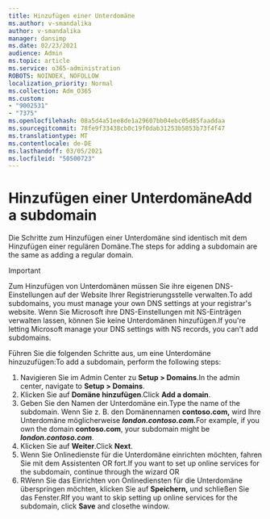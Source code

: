 ```yaml
---
title: Hinzufügen einer Unterdomäne
ms.author: v-smandalika
author: v-smandalika
manager: dansimp
ms.date: 02/23/2021
audience: Admin
ms.topic: article
ms.service: o365-administration
ROBOTS: NOINDEX, NOFOLLOW
localization_priority: Normal
ms.collection: Adm_O365
ms.custom:
- "9002531"
- "7375"
ms.openlocfilehash: 08a5d4a51ee8de1a29607bb04ebc05d85faaddaa
ms.sourcegitcommit: 78fe9f33438cb0c19f0dab31253b5853b73f4f47
ms.translationtype: MT
ms.contentlocale: de-DE
ms.lasthandoff: 03/05/2021
ms.locfileid: "50500723"
---
```

# <a name="add-a-subdomain"></a><span data-ttu-id="e44fc-102">Hinzufügen einer Unterdomäne</span><span class="sxs-lookup"><span data-stu-id="e44fc-102">Add a subdomain</span></span>

<span data-ttu-id="e44fc-103">Die Schritte zum Hinzufügen einer Unterdomäne sind identisch mit dem Hinzufügen einer regulären Domäne.</span><span class="sxs-lookup"><span data-stu-id="e44fc-103">The steps for adding a subdomain are the same as adding a regular domain.</span></span> 

> [!IMPORTANT]
> <span data-ttu-id="e44fc-104">Zum Hinzufügen von Unterdomänen müssen Sie ihre eigenen DNS-Einstellungen auf der Website Ihrer Registrierungsstelle verwalten.</span><span class="sxs-lookup"><span data-stu-id="e44fc-104">To add subdomains, you must manage your own DNS settings at your registrar's website.</span></span> <span data-ttu-id="e44fc-105">Wenn Sie Microsoft ihre DNS-Einstellungen mit NS-Einträgen verwalten lassen, können Sie keine Unterdomänen hinzufügen.</span><span class="sxs-lookup"><span data-stu-id="e44fc-105">If you're letting Microsoft manage your DNS settings with NS records, you can't add subdomains.</span></span> 

<span data-ttu-id="e44fc-106">Führen Sie die folgenden Schritte aus, um eine Unterdomäne hinzuzufügen:</span><span class="sxs-lookup"><span data-stu-id="e44fc-106">To add a subdomain, perform the following steps:</span></span>

1. <span data-ttu-id="e44fc-107">Navigieren Sie im Admin Center zu **Setup > Domains**.</span><span class="sxs-lookup"><span data-stu-id="e44fc-107">In the admin center, navigate to **Setup > Domains**.</span></span>
2. <span data-ttu-id="e44fc-108">Klicken Sie auf **Domäne hinzufügen**.</span><span class="sxs-lookup"><span data-stu-id="e44fc-108">Click **Add a domain**.</span></span>
3. <span data-ttu-id="e44fc-109">Geben Sie den Namen der Unterdomäne ein.</span><span class="sxs-lookup"><span data-stu-id="e44fc-109">Type the name of the subdomain.</span></span> <span data-ttu-id="e44fc-110">Wenn Sie z. B. den Domänennamen **contoso.com,** wird Ihre Unterdomäne möglicherweise **_london.contoso.com._**</span><span class="sxs-lookup"><span data-stu-id="e44fc-110">For example, if you own the domain **contoso.com**, your subdomain might be **_london.contoso.com_**.</span></span>
4. <span data-ttu-id="e44fc-111">Klicken Sie auf **Weiter**.</span><span class="sxs-lookup"><span data-stu-id="e44fc-111">Click **Next**.</span></span>
5. <span data-ttu-id="e44fc-112">Wenn Sie Onlinedienste für die Unterdomäne einrichten möchten, fahren Sie mit dem Assistenten OR fort.</span><span class="sxs-lookup"><span data-stu-id="e44fc-112">If you want to set up online services for the subdomain, continue through the wizard OR</span></span>
6. <span data-ttu-id="e44fc-113">RWenn Sie das Einrichten von Onlinediensten für die Unterdomäne überspringen möchten, klicken Sie auf **Speichern,** und schließen Sie das Fenster.</span><span class="sxs-lookup"><span data-stu-id="e44fc-113">RIf you want to skip setting up online services for the subdomain, click **Save** and closethe window.</span></span>

